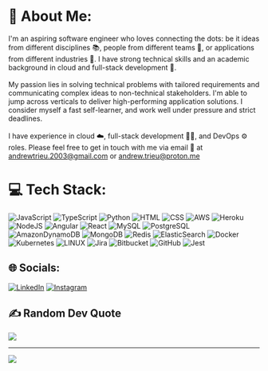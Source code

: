 # 💫 About Me:
I'm an aspiring software engineer who loves connecting the dots: be it ideas from different disciplines 📚, people from different teams 👥, or applications from different industries 💼. I have strong technical skills and an academic background in cloud and full-stack development 📱.<br><br>My passion lies in solving technical problems with tailored requirements and communicating complex ideas to non-technical stakeholders. I'm able to jump across verticals to deliver high-performing application solutions. I consider myself a fast self-learner, and work well under pressure and strict deadlines.<br><br>I have experience in cloud ☁️, full-stack development 👨‍💻, and DevOps ⚙️ roles. Please feel free to get in touch with me via email 📧 at <andrewtrieu.2003@gmail.com> or <andrew.trieu@proton.me>

# 💻 Tech Stack:
![JavaScript](https://img.shields.io/badge/javascript-%23323330.svg?style=for-the-badge&logo=javascript&logoColor=%23F7DF1E) ![TypeScript](https://img.shields.io/badge/typescript-%23007ACC.svg?style=for-the-badge&logo=typescript&logoColor=white) ![Python](https://img.shields.io/badge/Python-3776AB?style=for-the-badge&logo=python&logoColor=fff) ![HTML](https://img.shields.io/badge/HTML-%23E34F26.svg?style=for-the-badge&logo=html5&logoColor=white) ![CSS](https://img.shields.io/badge/CSS-1572B6?style=for-the-badge&logo=css3&logoColor=fff) ![AWS](https://img.shields.io/badge/AWS-%23FF9900.svg?style=for-the-badge&logo=amazon-web-services&logoColor=white) ![Heroku](https://img.shields.io/badge/Heroku-430098?style=for-the-badge&logo=heroku&logoColor=fffe) ![NodeJS](https://img.shields.io/badge/node.js-6DA55F?style=for-the-badge&logo=node.js&logoColor=white) ![Angular](https://img.shields.io/badge/Angular-DD0031?style=for-the-badge&logo=angular&logoColor=white) ![React](https://img.shields.io/badge/react-%2320232a.svg?style=for-the-badge&logo=react&logoColor=%2361DAFB) ![MySQL](https://img.shields.io/badge/MySQL-00000F?style=for-the-badge&logo=mysql&logoColor=white) ![PostgreSQL](https://img.shields.io/badge/PostgreSQL-316192?style=for-the-badge&logo=postgresql&logoColor=white) ![AmazonDynamoDB](https://img.shields.io/badge/Amazon%20DynamoDB-4053D6?style=for-the-badge&logo=Amazon%20DynamoDB&logoColor=white) ![MongoDB](https://img.shields.io/badge/MongoDB-%234ea94b.svg?style=for-the-badge&logo=mongodb&logoColor=white) ![Redis](https://img.shields.io/badge/Redis-%23DD0031.svg?style=for-the-badge&logo=redis&logoColor=white) ![ElasticSearch](https://img.shields.io/badge/-ElasticSearch-005571?style=for-the-badge&logo=elasticsearch) ![Docker](https://img.shields.io/badge/docker-%230db7ed.svg?style=for-the-badge&logo=docker&logoColor=white) ![Kubernetes](https://img.shields.io/badge/kubernetes-%23326ce5.svg?style=for-the-badge&logo=kubernetes&logoColor=white) ![LINUX](https://img.shields.io/badge/Linux-FCC624?style=for-the-badge&logo=linux&logoColor=black) ![Jira](https://img.shields.io/badge/Jira-0052CC?style=for-the-badge&logo=Jira&logoColor=white) ![Bitbucket](https://img.shields.io/badge/Bitbucket-0747a6?style=for-the-badge&logo=bitbucket&logoColor=white) ![GitHub](https://img.shields.io/badge/GitHub-%23121011.svg?style=for-the-badge&logo=github&logoColor=white) ![Jest](https://img.shields.io/badge/Jest-C21325?style=for-the-badge&logo=jest&logoColor=fff)

## 🌐 Socials:
[![LinkedIn](https://img.shields.io/badge/LinkedIn-%230077B5.svg?logo=linkedin&logoColor=white)](https://www.linkedin.com/in/nguyen-andrew-trieu/) 
[![Instagram](https://img.shields.io/badge/Instagram-%23E4405F.svg?logo=Instagram&logoColor=white)](https://instagram.com/andy.on.earth) 

## ✍️ Random Dev Quote
![](https://quotes-github-readme.vercel.app/api?type=horizontal&theme=radical)

---
[![](https://visitcount.itsvg.in/api?id=AndrewTrieu&icon=0&color=0)](https://visitcount.itsvg.in)